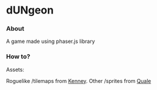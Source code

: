 # dUNgeon

### About

A game made using phaser.js library

### How to?

Assets:

Roguelike /tilemaps from [Kenney](http://kenney.nl/).
Other /sprites from [Quale](http://quale-art.blogspot.com.co/p/addventure-mini-figs.html)
